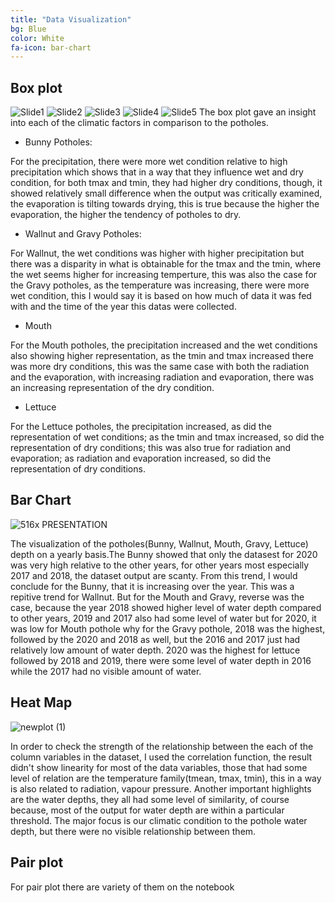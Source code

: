 ```yaml
---
title: "Data Visualization"
bg: Blue
color: White
fa-icon: bar-chart
---
```


## Box plot
![Slide1](https://user-images.githubusercontent.com/77670180/144376216-e4d18210-bcef-4c8d-9af0-df8f73360567.PNG)
![Slide2](https://user-images.githubusercontent.com/77670180/144376239-8c69dd2b-00b8-4c47-858e-db861a6f10ec.PNG)
![Slide3](https://user-images.githubusercontent.com/77670180/144376248-688c77e5-b394-4f3a-b5dc-a14ee79f566f.PNG)
![Slide4](https://user-images.githubusercontent.com/77670180/144376255-fd313dd6-7868-4d11-a1ce-8599eb1d24c0.PNG)
![Slide5](https://user-images.githubusercontent.com/77670180/144376261-acdcd4ee-33a9-4beb-a108-a26011cb1b56.PNG)
The box plot gave an insight into each of the climatic factors in comparison to the potholes.

- Bunny Potholes:

For the precipitation, there were more wet condition relative to high precipitation which shows that in a way that they influence wet and dry condition, for both tmax and tmin, they had higher dry conditions, though, it showed relatively small difference when the output was critically examined, the evaporation is tilting towards drying, this is true because the higher the evaporation, the higher the tendency of potholes to dry.

- Wallnut and Gravy Potholes:

For Wallnut, the wet conditions was higher with higher precipitation but there was a disparity in what is obtainable for the tmax and the tmin, where the wet seems higher for increasing temperture, this was also the case for the Gravy potholes, as the temperature was increasing, there were more wet condition, this I would say it is based on how much of data it was fed with and the time of the year this datas were collected.

- Mouth

For the Mouth potholes, the precipitation increased and the wet conditions also showing higher representation, as the tmin and tmax increased there was more dry conditions, this was the same case with both the radiation and the evaporation, with increasing radiation and evaporation, there was an increasing representation of the dry condition.

- Lettuce

For the Lettuce potholes, the precipitation increased, as did the representation of wet conditions; as the tmin and tmax increased, so did the representation of dry conditions; this was also true for radiation and evaporation; as radiation and evaporation increased, so did the representation of dry conditions.

## Bar Chart
![516x PRESENTATION](https://user-images.githubusercontent.com/77670180/144376998-f6eda405-53ed-47a7-bfb9-a367490c7a76.png)

The visualization of the potholes(Bunny, Wallnut, Mouth, Gravy, Lettuce) depth on a yearly basis.The Bunny showed that only the datasest for 2020 was very high relative to the other years, for other years most especially 2017 and 2018, the dataset output are scanty. From this trend, I would conclude for the Bunny, that it is increasing over the year. This was a repitive trend for Wallnut. But for the Mouth and Gravy, reverse was the case, because the year 2018 showed higher level of water depth compared to other years, 2019 and 2017 also had some level of water but for 2020, it was low for Mouth pothole why for the Gravy pothole, 2018 was the highest, followed by the 2020 and 2018 as well, but the 2016 and 2017 just had relatively low amount of water depth. 2020 was the highest for lettuce followed by 2018 and 2019, there were some level of water depth in 2016 while the 2017 had no visible amount of water.

## Heat Map
![newplot (1)](https://user-images.githubusercontent.com/77670180/144378929-b71e18c8-86a2-4861-8643-5a42a4769b8c.png)

In order to check the strength of the relationship between the each of the column variables in the dataset, I used the correlation function, the result didn't show linearity for most of the data variables, those that had some level of relation are the temperature family(tmean, tmax, tmin), this in a way is also related to radiation, vapour pressure. Another important highlights are the water depths, they all had some level of similarity, of course because, most of the output for water depth are within a particular threshold. The major focus is our climatic condition to the pothole water depth, but there were no visible relationship between them.
## Pair plot
For pair plot there are variety of them on the notebook
